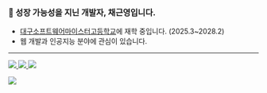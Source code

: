 
### 👋 성장 가능성을 지닌 개발자, 채근영입니다.
- [대구소프트웨어마이스터고등학교](https://dgsw.dge.hs.kr)에 재학 중입니다. (2025.3~2028.2)
- 웹 개발과 인공지능 분야에 관심이 있습니다.
<hr>
<div style="margin: ; text-align: left;" "text-align: left;"> 
      <a href="chaulfe@gmail.com">
          <img src="https://img.shields.io/badge/Gmail-d14836?style=flat-square&logo=Gmail&logoColor=white">
      </a>
      <a href="https://url.kr/nxtao9">
          <img src="https://img.shields.io/badge/Portfolio-000000?style=flat-square&logo=Notion&logoColor=white">
      </a>
      <a href="https://www.instagram.com/chaeyn">
          <img src="https://img.shields.io/badge/Instagram-E4405F?style=flat-square&logo=Instagram&logoColor=white">
      </a>
</div>

![](https://komarev.com/ghpvc/?username=chaeyn)
